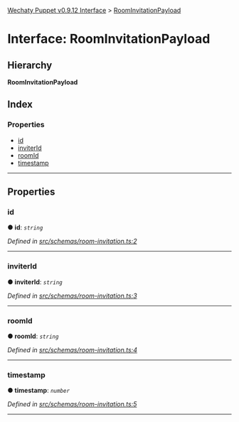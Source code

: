 [Wechaty Puppet v0.9.12 Interface](../README.md) > [RoomInvitationPayload](../interfaces/roominvitationpayload.md)

# Interface: RoomInvitationPayload

## Hierarchy

**RoomInvitationPayload**

## Index

### Properties

* [id](roominvitationpayload.md#id)
* [inviterId](roominvitationpayload.md#inviterid)
* [roomId](roominvitationpayload.md#roomid)
* [timestamp](roominvitationpayload.md#timestamp)

---

## Properties

<a id="id"></a>

###  id

**● id**: *`string`*

*Defined in [src/schemas/room-invitation.ts:2](https://github.com/Chatie/wechaty-puppet/blob/53150e3/src/schemas/room-invitation.ts#L2)*

___
<a id="inviterid"></a>

###  inviterId

**● inviterId**: *`string`*

*Defined in [src/schemas/room-invitation.ts:3](https://github.com/Chatie/wechaty-puppet/blob/53150e3/src/schemas/room-invitation.ts#L3)*

___
<a id="roomid"></a>

###  roomId

**● roomId**: *`string`*

*Defined in [src/schemas/room-invitation.ts:4](https://github.com/Chatie/wechaty-puppet/blob/53150e3/src/schemas/room-invitation.ts#L4)*

___
<a id="timestamp"></a>

###  timestamp

**● timestamp**: *`number`*

*Defined in [src/schemas/room-invitation.ts:5](https://github.com/Chatie/wechaty-puppet/blob/53150e3/src/schemas/room-invitation.ts#L5)*

___

